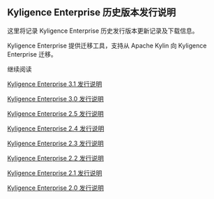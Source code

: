 ## Kyligence Enterprise 历史版本发行说明

这里将记录 Kyligence Enterprise 历史发行版本更新记录及下载信息。

Kyligence Enterprise 提供迁移工具，支持从 Apache Kylin 向 Kyligence Enterprise 迁移。

继续阅读

[Kyligence Enterprise 3.1 发行说明](ke_3_1.cn.md)

[Kyligence Enterprise 3.0 发行说明](ke_3_0.cn.md)

[Kyligence Enterprise 2.5 发行说明](kap_2_5.cn.md)

[Kyligence Enterprise 2.4 发行说明](kap_2_4.cn.md)

[Kyligence Enterprise 2.3 发行说明](kap_2_3.cn.md)

[Kyligence Enterprise 2.2 发行说明](kap_2_2.cn.md)

[Kyligence Enterprise 2.1 发行说明](kap_2_1.cn.md)

[Kyligence Enterprise 2.0 发行说明](kap_2_0.cn.md)